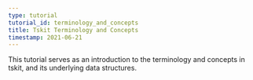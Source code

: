 ```yaml
---
type: tutorial
tutorial_id: terminology_and_concepts
title: Tskit Terminology and Concepts
timestamp: 2021-06-21
---
```

This tutorial serves as an introduction to the terminology and concepts in tskit, and its underlying data structures.